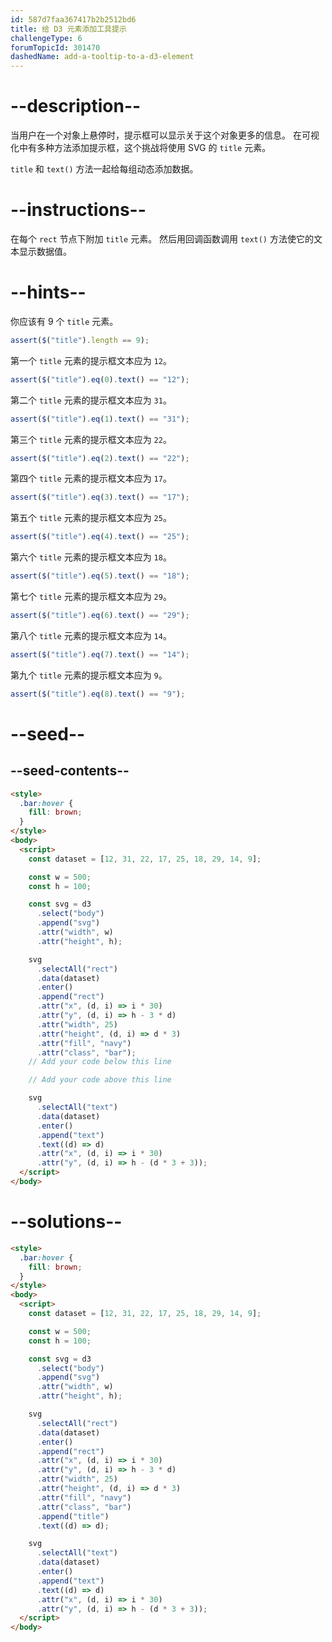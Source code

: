 ```yaml
---
id: 587d7faa367417b2b2512bd6
title: 给 D3 元素添加工具提示
challengeType: 6
forumTopicId: 301470
dashedName: add-a-tooltip-to-a-d3-element
---
```


# --description--

当用户在一个对象上悬停时，提示框可以显示关于这个对象更多的信息。 在可视化中有多种方法添加提示框，这个挑战将使用 SVG 的 `title` 元素。

`title` 和 `text()` 方法一起给每组动态添加数据。

# --instructions--

在每个 `rect` 节点下附加 `title` 元素。 然后用回调函数调用 `text()` 方法使它的文本显示数据值。

# --hints--

你应该有 9 个 `title` 元素。

```js
assert($("title").length == 9);
```

第一个 `title` 元素的提示框文本应为 `12`。

```js
assert($("title").eq(0).text() == "12");
```

第二个 `title` 元素的提示框文本应为 `31`。

```js
assert($("title").eq(1).text() == "31");
```

第三个 `title` 元素的提示框文本应为 `22`。

```js
assert($("title").eq(2).text() == "22");
```

第四个 `title` 元素的提示框文本应为 `17`。

```js
assert($("title").eq(3).text() == "17");
```

第五个 `title` 元素的提示框文本应为 `25`。

```js
assert($("title").eq(4).text() == "25");
```

第六个 `title` 元素的提示框文本应为 `18`。

```js
assert($("title").eq(5).text() == "18");
```

第七个 `title` 元素的提示框文本应为 `29`。

```js
assert($("title").eq(6).text() == "29");
```

第八个 `title` 元素的提示框文本应为 `14`。

```js
assert($("title").eq(7).text() == "14");
```

第九个 `title` 元素的提示框文本应为 `9`。

```js
assert($("title").eq(8).text() == "9");
```

# --seed--

## --seed-contents--

```html
<style>
  .bar:hover {
    fill: brown;
  }
</style>
<body>
  <script>
    const dataset = [12, 31, 22, 17, 25, 18, 29, 14, 9];

    const w = 500;
    const h = 100;

    const svg = d3
      .select("body")
      .append("svg")
      .attr("width", w)
      .attr("height", h);

    svg
      .selectAll("rect")
      .data(dataset)
      .enter()
      .append("rect")
      .attr("x", (d, i) => i * 30)
      .attr("y", (d, i) => h - 3 * d)
      .attr("width", 25)
      .attr("height", (d, i) => d * 3)
      .attr("fill", "navy")
      .attr("class", "bar");
    // Add your code below this line

    // Add your code above this line

    svg
      .selectAll("text")
      .data(dataset)
      .enter()
      .append("text")
      .text((d) => d)
      .attr("x", (d, i) => i * 30)
      .attr("y", (d, i) => h - (d * 3 + 3));
  </script>
</body>
```

# --solutions--

```html
<style>
  .bar:hover {
    fill: brown;
  }
</style>
<body>
  <script>
    const dataset = [12, 31, 22, 17, 25, 18, 29, 14, 9];

    const w = 500;
    const h = 100;

    const svg = d3
      .select("body")
      .append("svg")
      .attr("width", w)
      .attr("height", h);

    svg
      .selectAll("rect")
      .data(dataset)
      .enter()
      .append("rect")
      .attr("x", (d, i) => i * 30)
      .attr("y", (d, i) => h - 3 * d)
      .attr("width", 25)
      .attr("height", (d, i) => d * 3)
      .attr("fill", "navy")
      .attr("class", "bar")
      .append("title")
      .text((d) => d);

    svg
      .selectAll("text")
      .data(dataset)
      .enter()
      .append("text")
      .text((d) => d)
      .attr("x", (d, i) => i * 30)
      .attr("y", (d, i) => h - (d * 3 + 3));
  </script>
</body>
```

